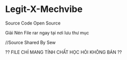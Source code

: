 # Legit-X-Mechvibe

Source Code Open Source

Giải Nén File rar ngay tại nơi lưu thư mục

//Source Shared By Sew

?? FILE CHỈ MANG TÍNH CHẤT HỌC HỎI KHÔNG BÁN ??
